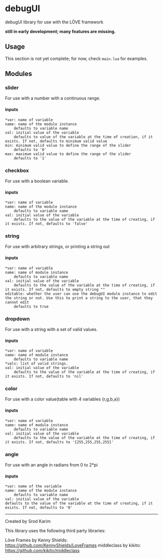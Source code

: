 debugUI
=======

debugUI library for use with the LÖVE framework

**still in early development; many features are missing.**


Usage
-----

This section is not yet complete; for now, check `main.lua` for examples.

Modules
-------
### slider
For use with a number with a continuous range.
#### inputs
	*var: name of variable
	name: name of the module instance
		defaults to variable name
	val: initial value of the variable
		defaults to value of the variable at the time of creation, if it exists. If not, defaults to minimum valid value
	min: minimum valid value to define the range of the slider
		defaults to '0'
	max: maximum valid value to define the range of the slider
		defaults to '1'

### checkbox
For use with a boolean variable.
#### inputs
	*var: name of variable
	name: name of the module instance
		defaults to variable name
	val: initial value of the variable
		defaults to the value of the variable at the time of creating, if it exists. If not, defaults to 'false'

### string
For use with arbitrary strings, or printing a string out
#### inputs
	*var: name of variable
	name: name of module instance
		defaults to variable name
	val: initial value of the variable
		defaults to the value of the variable at the time of creating, if it exists. If not, defaults to empty string ""
	editable: whether the user can use the debugUI module instance to edit the string or not. Use this to print a string to the user, that they cannot edit
		defaults to true

### dropdown
For use with a string with a set of valid values.
#### inputs
	*var: name of variable
	name: name of module instance
		defaults to variable name
	*vals: list of valid strings.
	val: initial value of the variable
		defaults to the value of the variable at the time of creating, if it exists. If not, defaults to 'nil'

### color
For use with a color value(table with 4 variables {r,g,b,a})
#### inputs
	*var: name of variable
	name: name of module instance
		defaults to variable name
	val: initial value of the variable
		defaults to the value of the variable at the time of creating, if it exists. If not, defaults to '{255,255,255,255}'

### angle
For use with an angle in radians from 0 to 2*pi
#### inputs
	*var: name of the variable
	name: name of the module instance
		defaults to variable name
	val: initial value of the variable
	defaults to the value of the variable at the time of creating, if it exists. If not, defaults to '0'

---

Created by Srod Karim

This library uses the following third party libraries:

Löve Frames by Kenny Shields: https://github.com/KennyShields/LoveFrames
middleclass by kikito: https://github.com/kikito/middleclass
